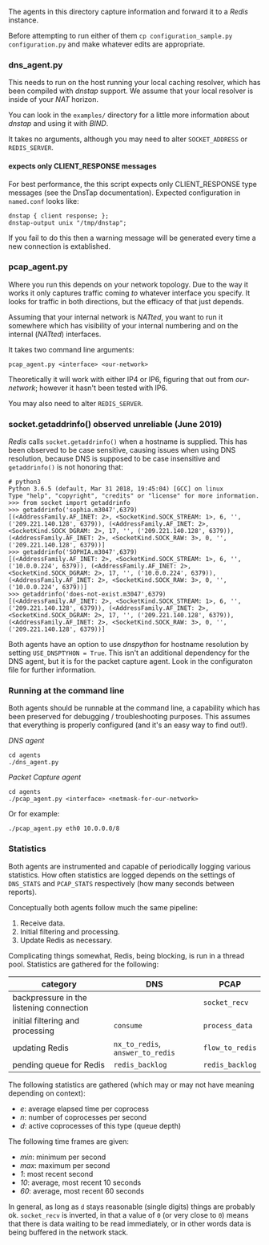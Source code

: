 The agents in this directory capture information and forward it to a _Redis_ instance.

Before attempting to run either of them `cp configuration_sample.py configuration.py` and make
whatever edits are appropriate.

### dns_agent.py

This needs to run on the host running your local caching resolver, which has been compiled with _dnstap_ support.
We assume that your local resolver is inside of your _NAT_ horizon.

You can look in the `examples/` directory for a little more information about _dnstap_ and using it with _BIND_.

It takes no arguments, although you may need to alter `SOCKET_ADDRESS` or `REDIS_SERVER`.

#### expects only CLIENT_RESPONSE messages

For best performance, the this script expects only CLIENT_RESPONSE type messages (see the DnsTap documentation).
Expected configuration in `named.conf` looks like:

```
dnstap { client response; };
dnstap-output unix "/tmp/dnstap";
```

If you fail to do this then a warning message will be generated every time a new connection is extablished.

### pcap_agent.py

Where you run this depends on your network topology. Due to the way it works it only captures traffic coming
_to_ whatever interface you specify. It looks for traffic in both directions, but the efficacy of that
just depends.

Assuming that your internal network is _NATted_, you want to run it somewhere which has visibility of your internal numbering
and on the internal (_NATted_) interfaces.

It takes two command line arguments:

```
pcap_agent.py <interface> <our-network>
```

Theoretically it will work with either IP4 or IP6, figuring that out from _our-network_; however it hasn't been
tested with IP6.

You may also need to alter `REDIS_SERVER`.

### socket.getaddrinfo() observed unreliable (June 2019)

_Redis_ calls `socket.getaddrinfo()` when a hostname is supplied. This has been observed to be case sensitive,
causing issues when using DNS resolution, because DNS is supposed to be case insensitive and `getaddrinfo()`
is not honoring that:

```
# python3
Python 3.6.5 (default, Mar 31 2018, 19:45:04) [GCC] on linux
Type "help", "copyright", "credits" or "license" for more information.
>>> from socket import getaddrinfo
>>> getaddrinfo('sophia.m3047',6379)
[(<AddressFamily.AF_INET: 2>, <SocketKind.SOCK_STREAM: 1>, 6, '', ('209.221.140.128', 6379)), (<AddressFamily.AF_INET: 2>, <SocketKind.SOCK_DGRAM: 2>, 17, '', ('209.221.140.128', 6379)), (<AddressFamily.AF_INET: 2>, <SocketKind.SOCK_RAW: 3>, 0, '', ('209.221.140.128', 6379))]
>>> getaddrinfo('SOPHIA.m3047',6379)
[(<AddressFamily.AF_INET: 2>, <SocketKind.SOCK_STREAM: 1>, 6, '', ('10.0.0.224', 6379)), (<AddressFamily.AF_INET: 2>, <SocketKind.SOCK_DGRAM: 2>, 17, '', ('10.0.0.224', 6379)), (<AddressFamily.AF_INET: 2>, <SocketKind.SOCK_RAW: 3>, 0, '', ('10.0.0.224', 6379))]
>>> getaddrinfo('does-not-exist.m3047',6379)
[(<AddressFamily.AF_INET: 2>, <SocketKind.SOCK_STREAM: 1>, 6, '', ('209.221.140.128', 6379)), (<AddressFamily.AF_INET: 2>, <SocketKind.SOCK_DGRAM: 2>, 17, '', ('209.221.140.128', 6379)), (<AddressFamily.AF_INET: 2>, <SocketKind.SOCK_RAW: 3>, 0, '', ('209.221.140.128', 6379))]
```

Both agents have an option to use _dnspython_ for hostname resolution by setting `USE_DNSPTYHON = True`. This
isn't an additional dependency for the DNS agent, but it is for the packet capture agent. Look in the
configuraton file for further information.

### Running at the command line

Both agents should be runnable at the command line, a capability which has been preserved for debugging / troubleshooting purposes. This assumes that everything is properly configured (and it's an easy way to find out!).

*DNS agent*

```
cd agents
./dns_agent.py
```

*Packet Capture agent*

```
cd agents
./pcap_agent.py <interface> <netmask-for-our-network>
```

Or for example:

```
./pcap_agent.py eth0 10.0.0.0/8
```

### Statistics

Both agents are instrumented and capable of periodically logging various statistics. How often statistics
are logged depends on the settings of `DNS_STATS` and `PCAP_STATS` respectively (how many seconds between reports).

Conceptually both agents follow much the same pipeline:

1. Receive data.
1. Initial filtering and processing.
1. Update Redis as necessary.

Complicating things somewhat, Redis, being blocking, is run in a thread pool. Statistics are gathered for
the following:

| category | DNS | PCAP |
| -------- | --- | ---- |
| backpressure in the listening connection | | `socket_recv` |
| initial filtering and processing | `consume` | `process_data` |
| updating Redis | `nx_to_redis`, `answer_to_redis` | `flow_to_redis` |
| pending queue for Redis | `redis_backlog` | `redis_backlog` |

The following statistics are gathered (which may or may not have meaning depending on context):

* *e*: average elapsed time per coprocess
* *n*: number of coprocesses per second
* *d*: active coprocesses of this type (queue depth)

The following time frames are given:

* *min*: minimum per second
* *max*: maximum per second
* *1*: most recent second
* *10*: average, most recent 10 seconds
* *60*: average, most recent 60 seconds

In general, as long as `d` stays reasonable (single digits) things are probably ok. `socket_recv` is
inverted, in that a value of `0` (or very close to `0`) means that there is data waiting to be read
immediately, or in other words data is being buffered in the network stack.
